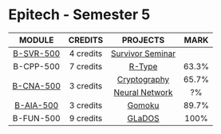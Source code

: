 # Epitech - Semester 5

<table>
  <thead style="font-size: 1rem">
    <tr>
      <th>MODULE</th>
      <th>CREDITS</th>
      <th>PROJECTS</th>
      <th>MARK</th>
    </tr>
  </thead>
  <tbody style="font-size: 1rem; text-align: center">
    <tr>
      <td rowspan="1">
        <a href="./B-SVR-500">B-SVR-500</a>
      </td>
      <td rowspan="1">4 credits</td>
      <td>
        <a href="./B-SVR-500/survivor">Survivor Seminar</a>
      </td>
      <td>
      </td>
    </tr>
    <tr>
      <td rowspan="1">
        B-CPP-500
      </td>
      <td rowspan="1">7 credits</td>
      <td>
        <a href="https://github.com/milimarg/rtype">R-Type</a>
      </td>
      <td>
        63.3%
      </td>
    </tr>
    <tr>
      <td rowspan="2">
        <a href="./B-CNA-500">B-CNA-500</a>
      </td>
      <td rowspan="2">3 credits</td>
      <td>
        <a href="./B-CNA-500/cryptography">Cryptography</a>
      </td>
      <td>
        65.7%
      </td>
    </tr>
    <tr>
      <td>
        <a href="./B-CNA-500/neuralnetwork">Neural Network</a>
      </td>
      <td>
        ?%
      </td>
    </tr>
    <tr>
      <td rowspan="1">
        <a href="./B-AIA-500">B-AIA-500</a>
      </td>
      <td rowspan="1">3 credits</td>
      <td>
        <a href="./B-AIA-500/gomoku">Gomoku</a>
      </td>
      <td>
        89.7%
      </td>
    </tr>
    <tr>
      <td rowspan="1">
        B-FUN-500
      </td>
      <td rowspan="1">9 credits</td>
      <td>
        <a href="https://github.com/milimarg/glados">GLaDOS</a>
      </td>
      <td>
        100%
      </td>
    </tr>
  </tbody>
</table>
